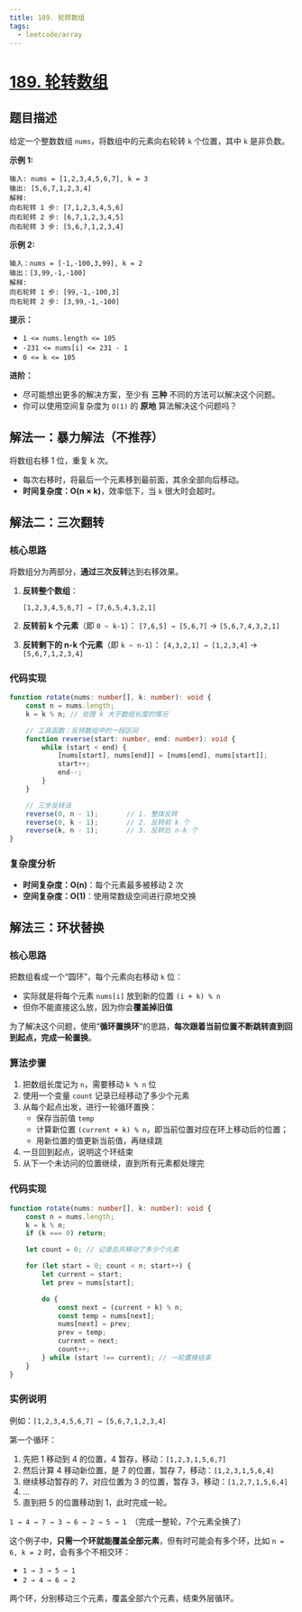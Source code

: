 ```yaml
---
title: 189. 轮转数组
tags:
  - leetcode/array
---
```

# [189. 轮转数组](https://leetcode.cn/problems/rotate-array)

## 题目描述

给定一个整数数组 `nums`，将数组中的元素向右轮转 `k` 个位置，其中 `k` 是非负数。

**示例 1:**

```
输入: nums = [1,2,3,4,5,6,7], k = 3
输出: [5,6,7,1,2,3,4]
解释:
向右轮转 1 步: [7,1,2,3,4,5,6]
向右轮转 2 步: [6,7,1,2,3,4,5]
向右轮转 3 步: [5,6,7,1,2,3,4]
```

**示例 2:**

```
输入：nums = [-1,-100,3,99], k = 2
输出：[3,99,-1,-100]
解释: 
向右轮转 1 步: [99,-1,-100,3]
向右轮转 2 步: [3,99,-1,-100]
```

**提示：**

- `1 <= nums.length <= 105`
- `-231 <= nums[i] <= 231 - 1`
- `0 <= k <= 105`

**进阶：**

- 尽可能想出更多的解决方案，至少有 **三种** 不同的方法可以解决这个问题。
- 你可以使用空间复杂度为 `O(1)` 的 **原地** 算法解决这个问题吗？

## 解法一：暴力解法（不推荐）

将数组右移 1 位，重复 k 次。

- 每次右移时，将最后一个元素移到最前面，其余全部向后移动。
- **时间复杂度：O(n × k)**，效率低下，当 `k` 很大时会超时。

## 解法二：三次翻转

### 核心思路

将数组分为两部分，**通过三次反转**达到右移效果。

1. **反转整个数组**：

   `[1,2,3,4,5,6,7] → [7,6,5,4,3,2,1]`

2. **反转前 k 个元素**（即 `0 ~ k-1`）：
    `[7,6,5] → [5,6,7]` → `[5,6,7,4,3,2,1]`

3. **反转剩下的 n-k 个元素**（即 `k ~ n-1`）：
    `[4,3,2,1] → [1,2,3,4]` → `[5,6,7,1,2,3,4]`

### 代码实现

```typescript
function rotate(nums: number[], k: number): void {
    const n = nums.length;
    k = k % n; // 处理 k 大于数组长度的情况

    // 工具函数：反转数组中的一段区间
    function reverse(start: number, end: number): void {
        while (start < end) {
            [nums[start], nums[end]] = [nums[end], nums[start]];
            start++;
            end--;
        }
    }

    // 三步反转法
    reverse(0, n - 1);       // 1. 整体反转
    reverse(0, k - 1);       // 2. 反转前 k 个
    reverse(k, n - 1);       // 3. 反转后 n-k 个
}
```

### 复杂度分析

- **时间复杂度：O(n)**：每个元素最多被移动 2 次
- **空间复杂度：O(1)**：使用常数级空间进行原地交换

## 解法三：环状替换

### 核心思路

把数组看成一个“圆环”，每个元素向右移动 `k` 位：

- 实际就是将每个元素 `nums[i]` 放到新的位置 `(i + k) % n`
- 但你不能直接这么放，因为你会**覆盖掉旧值**

为了解决这个问题，使用“**循环置换环**”的思路，**每次跟着当前位置不断跳转直到回到起点，完成一轮置换**。

### 算法步骤

1. 把数组长度记为 `n`，需要移动 `k % n` 位
2. 使用一个变量 `count` 记录已经移动了多少个元素
3. 从每个起点出发，进行一轮循环置换：
   - 保存当前值 `temp`
   - 计算新位置 `(current + k) % n`，即当前位置对应在环上移动后的位置；
   - 用新位置的值更新当前值，再继续跳
4. 一旦回到起点，说明这个环结束
5. 从下一个未访问的位置继续，直到所有元素都处理完

### 代码实现

```typescript
function rotate(nums: number[], k: number): void {
    const n = nums.length;
    k = k % n;
    if (k === 0) return;

    let count = 0; // 记录总共移动了多少个元素

    for (let start = 0; count < n; start++) {
        let current = start;
        let prev = nums[start];

        do {
            const next = (current + k) % n;
            const temp = nums[next];
            nums[next] = prev;
            prev = temp;
            current = next;
            count++;
        } while (start !== current); // 一轮置换结束
    }
}
```

### 实例说明

例如：`[1,2,3,4,5,6,7] → [5,6,7,1,2,3,4]`

第一个循环：

1. 先把 1 移动到 4 的位置，4 暂存，移动：`[1,2,3,1,5,6,7]`
2. 然后计算 4 移动新位置，是 7 的位置，暂存 7，移动：`[1,2,3,1,5,6,4]`
3. 继续移动暂存的 7，对应位置为 3 的位置，暂存 3，移动：`[1,2,7,1,5,6,4]`
4. ...
5. 直到把 5 的位置移动到 1，此时完成一轮。

`1 → 4 → 7 → 3 → 6 → 2 → 5 → 1 `（完成一整轮，7个元素全换了）

这个例子中，**只需一个环就能覆盖全部元素**，但有时可能会有多个环，比如 `n = 6, k = 2` 时，会有多个不相交环：

+ `1 → 3 → 5 → 1` 
+ `2 → 4 → 6 → 2 `

两个环，分别移动三个元素，覆盖全部六个元素，结束外层循环。